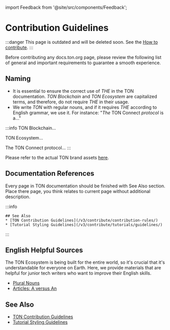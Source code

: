 import Feedback from '@site/src/components/Feedback';

# Contribution Guidelines

:::danger
This page is outdated and will be deleted soon.
See the [How to contribute](/v3/contribute/).
:::

Before contributing any docs.ton.org page, please review the following list of general and important requirements to guarantee a smooth experience.

## Naming

- It is essential to ensure the correct use of _THE_ in the TON documentation. _TON Blockchain_ and _TON Ecosystem_ are capitalized terms, and therefore, do not require _THE_ in their usage.
- We write _TON_ with regular nouns, and if it requires _THE_ according to English grammar, we use it. For instance: "_The_ TON Connect _protocol_ is a..."

:::info
TON Blockchain...

TON Ecosystem...

The TON Connect protocol...
:::

Please refer to the actual TON brand assets [here](https://ton.org/en/brand-assets).

## Documentation References

Every page in TON documentation should be finished with See Also section. Place there page, you think relates to current page without additional description.

:::info

```
## See Also
* [TON Contribution Guidelines](/v3/contribute/contribution-rules/)
* [Tutorial Styling Guidelines](/v3/contribute/tutorials/guidelines/)
```

:::

## English Helpful Sources

The TON Ecosystem is being built for the entire world, so it's crucial that it's understandable for everyone on Earth. Here, we provide materials that are helpful for junior tech writers who want to improve their English skills.

- [Plural Nouns](https://www.grammarly.com/blog/plural-nouns/)
- [Articles: A versus An](https://owl.purdue.edu/owl/general_writing/grammar/articles_a_versus_an.html)

## See Also

- [TON Contribution Guidelines](/v3/contribute/contribution-rules/)
- [Tutorial Styling Guidelines](/v3/contribute/tutorials/guidelines/)

<Feedback />


